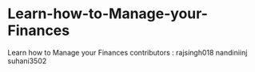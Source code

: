 # Learn-how-to-Manage-your-Finances
Learn how to Manage your Finances
contributors :
rajsingh018 
nandiniinj
suhani3502
